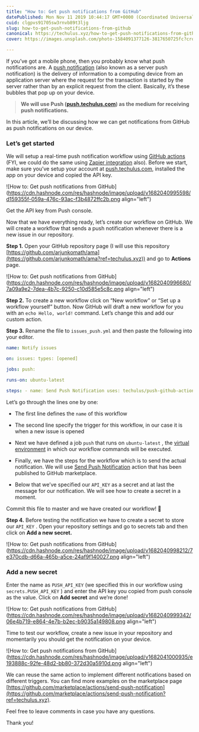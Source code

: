 ```yaml
---
title: "How to: Get push notifications from GitHub"
datePublished: Mon Nov 11 2019 10:44:17 GMT+0000 (Coordinated Universal Time)
cuid: clgpvs91705sw3rnvb89t3ljg
slug: how-to-get-push-notifications-from-github
canonical: https://techulus.xyz/how-to-get-push-notifications-from-github/
cover: https://images.unsplash.com/photo-1584091377126-3817650725fc?crop=entropy&cs=tinysrgb&fit=max&fm=jpg&ixid=MnwxMTc3M3wwfDF8c2VhcmNofDN8fG5vdGlmaWNhdGlvbnxlbnwwfHx8fDE2NDIxNDk2NjI&ixlib=rb-1.2.1&q=80&w=2000

---
```


If you’ve got a mobile phone, then you probably know what push notifications are. A [push notification](https://www.twilio.com/docs/glossary/what-is-push-notification?ref=techulus.xyz) (also known as a server push notification) is the delivery of information to a computing device from an application server where the request for the transaction is started by the server rather than by an explicit request from the client. Basically, it’s these bubbles that pop up on your device.

> **We will use Push (**[**push.techulus.com**](https://push.techulus.com/?ref=techulus.xyz)**) as the medium for receiving push notifications.**

In this article, we’ll be discussing how we can get notifications from GitHub as push notifications on our device.

### Let’s get started

We will setup a real-time push notification workflow using [GitHub actions](https://github.com/marketplace/actions/send-push-notification?ref=techulus.xyz) (FYI, we could do the same using [Zapier integration](https://zapier.com/platform/public-invite/7743/eacfd29c4087cb67e7798c9876698682/?ref=techulus.xyz) also). Before we start, make sure you’ve setup your account at [push.techulus.com](https://push.techulus.com/?ref=techulus.xyz), installed the app on your device and copied the API key.

![How to: Get push notifications from GitHub](https://cdn.hashnode.com/res/hashnode/image/upload/v1682040995598/d159355f-059a-476c-93ac-f3b4872ffc2b.png align="left")

Get the API key from Push console.

Now that we have everything ready, let’s create our workflow on GitHub. We will create a workflow that sends a push notification whenever there is a new issue in our repository.

**Step 1.** Open your GitHub repository page (I will use this repository [https://github.com/arjunkomath/ama](https://github.com/arjunkomath/ama?ref=techulus.xyz)) and go to **Actions** page.

![How to: Get push notifications from GitHub](https://cdn.hashnode.com/res/hashnode/image/upload/v1682040996680/7a09a9e2-7dea-4b7c-9250-c10d585e5c8c.png align="left")

**Step 2.** To create a new workflow click on “New workflow” or “Set up a workflow yourself” button. Now GitHub will draft a new workflow for you with an `echo Hello, world!` command. Let’s change this and add our custom action.

**Step 3.** Rename the file to `issues_push.yml` and then paste the following into your editor.

```yaml
name: Notify issues

on: issues: types: [opened]

jobs: push:

runs-on: ubuntu-latest

steps: - name: Send Push Notification uses: techulus/push-github-action@v0.0.2 env: API_KEY: ${{ secrets.PUSH_API_KEY }} MESSAGE: "There is a new issue 😅"
```

Let’s go through the lines one by one:

* The first line defines the `name` of this workflow
    
* The second line specify the trigger for this workflow, in our case it is when a new issue is opened
    
* Next we have defined a job `push` that runs on `ubuntu-latest` , the [virtual environment](https://help.github.com/en/actions/automating-your-workflow-with-github-actions/virtual-environments-for-github-hosted-runners?ref=techulus.xyz) in which our workflow commands will be executed.
    
* Finally, we have the steps for the workflow which is to send the actual notification. We will use [Send Push Notification](https://github.com/marketplace/actions/send-push-notification?ref=techulus.xyz) action that has been published to GitHub marketplace.
    
* Below that we’ve specified our `API_KEY` as a secret and at last the message for our notification. We will see how to create a secret in a moment.
    

Commit this file to master and we have created our workflow! 🎉

**Step 4.** Before testing the notification we have to create a secret to store our `API_KEY` . Open your repository settings and go to secrets tab and then click on **Add a new secret.**

![How to: Get push notifications from GitHub](https://cdn.hashnode.com/res/hashnode/image/upload/v1682040998212/7e370cdb-d66a-465b-a5ce-24af9f140027.png align="left")

### **Add a new secret**

Enter the name as `PUSH_API_KEY` (we specified this in our workflow using `secrets.PUSH_API_KEY` ) and enter the API key you copied from push console as the value. Click on **Add secret** and we’re done!

![How to: Get push notifications from GitHub](https://cdn.hashnode.com/res/hashnode/image/upload/v1682040999342/06e4b719-e864-4e7b-b2ec-b9035a149808.png align="left")

Time to test our workflow, create a new issue in your repository and momentarily you should get the notification on your device.

![How to: Get push notifications from GitHub](https://cdn.hashnode.com/res/hashnode/image/upload/v1682041000935/e193888c-92fe-48d2-bb80-372d30a5910d.png align="left")

We can reuse the same action to implement different notifications based on different triggers. You can find more examples on the marketplace page [https://github.com/marketplace/actions/send-push-notification](https://github.com/marketplace/actions/send-push-notification?ref=techulus.xyz).

Feel free to leave comments in case you have any questions.

Thank you!